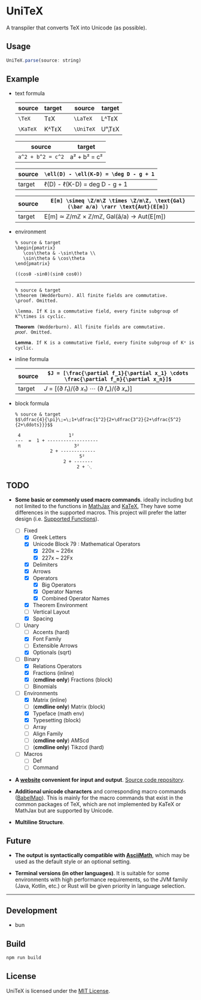 
# UniTeX
A transpiler that converts TeX into Unicode (as possible). 

## Usage
```js
UniTeX.parse(source: string)
```

## Example

- text formula

  | source | target || source | target |
  | - | - | - | - | - |
  | `\TeX` | TᴇX || `\LaTeX` | LᴬTᴇX |
  | `\KaTeX` | KᴬTᴇX || `\UniTeX` | UⁿᵢTᴇX |

  | source | target |
  | - | - |
  | `a^2 + b^2 = c^2` | a² + b² = c² |

  | source | `\ell(D) - \ell(K-D) = \deg D - g + 1` |
  | - | - |
  | target | ℓ(D) - ℓ(K-D) = deg D - g + 1 |

  | source | `E[m] \simeq \Z/m\Z \times \Z/m\Z, \text{Gal}(\bar a/a) \rarr \text{Aut}(E[m])` | 
  | - | - |
  | target | E[m] ≃ ℤ/mℤ × ℤ/mℤ, Gal(ā/a) → Aut(E[m]) |
  
- environment
  ```
  % source & target
  \begin{pmatrix} 
     \cos\theta & -\sin\theta \\
     \sin\theta & \cos\theta 
  \end{pmatrix}
  
  ((cosθ -sinθ)(sinθ cosθ))
  ```
    
   
  --- 
  
  
  
  ```
  % source & target
  \theorem (Wedderburn). All finite fields are commutative. 
  \proof. Omitted.
  
  \lemma. If K is a commutative field, every finite subgroup of K^\times is cyclic.
  
  𝐓𝐡𝐞𝐨𝐫𝐞𝐦 (Wedderburn). All finite fields are commutative. 
  𝑝𝑟𝑜𝑜𝑓. Omitted.
  
  𝐋𝐞𝐦𝐦𝐚. If K is a commutative field, every finite subgroup of Kˣ is cyclic.
  ```

- inline formula

  |source| `$J = [\frac{\partial f_1}{\partial x_1} \cdots \frac{\partial f_n}{\partial x_n}]$` |
  |-|-|
  |target| 𝐽 = [(∂ 𝑓₁)/(∂ 𝑥₁) ⋯ (∂ 𝑓ₙ)/(∂ 𝑥ₙ)] |

- block formula

  ```
  % source & target
  $$\dfrac{4}{\pi}\;=\;1+\dfrac{1^2}{2+\dfrac{3^2}{2+\dfrac{5^2}{2+\ddots}}}$$
  
   4                  1²         
  ---  =  1 + -------------------
   π                    3²       
               2 + ------------- 
                          5²     
                    2 + -------  
                         2 + ⋱   
  ```

## TODO

- **Some basic or commonly used macro commands**. ideally including but not limited to the functions in [MathJax](https://www.mathjax.org/) and [KaTeX](https://katex.org), They have some differences in the supported macros. This project will prefer the latter design (i.e. [Supported Functions](https://katex.org/docs/supported.html)).
  - [ ] Fixed
    - [x] Greek Letters
    - [x] Unicode Block 79 : Mathematical Operators
      - [x] 220x ~ 226x
      - [x] 227x ~ 22Fx 
    - [x] Delimiters
    - [x] Arrows
    - [x] Operators
      - [x] Big Operators
      - [x] Operator Names
      - [x] Combined Operator Names
    - [x] Theorem Environment
    - [ ] Vertical Layout
    - [x] Spacing
  - [ ] Unary
    - [ ] Accents (hard)
    - [x] Font Family
    - [ ] Extensible Arrows
    - [x] Optionals (sqrt)
  - [ ] Binary
    - [x] Relations Operators
    - [x] Fractions (inline)
    - [x] (**cmdline only**) Fractions (block)
    - [ ] Binomials
  - [ ] Environments
    - [x] Matrix (inline)
    - [ ] (**cmdline only**) Matrix (block)
    - [x] Typeface (math env)
    - [x] Typesetting (block)
    - [ ] Array
    - [ ] Align Family
    - [ ] (**cmdline only**) AMScd
    - [ ] (**cmdline only**) Tikzcd (hard)
  - [ ] Macros
    - [ ] Def
    - [ ] Command

- **A [website](https://unitex-web.netlify.app) convenient for input and output**. [Source code repository](https://github.com/kokic/UniTeX-Website).

- **Additional unicode characters** and corresponding macro commands ([BabelMap](https://www.babelstone.co.uk/Unicode/babelmap.html)). This is mainly for the macro commands that exist in the common packages of TeX, which are not implemented by KaTeX or MathJax but are supported by Unicode.

- **Multiline Structure**. 

## Future

- **The output is syntactically compatible with [AsciiMath](http://asciimath.org)**, which may be used as the default style or an optional setting. 

- **Terminal versions (in other languages)**. It is suitable for some environments with high performance requirements, so the JVM family (Java, Kotlin, etc.) or Rust will be given priority in language selection. 

<!-- ## Demo -->

<!-- ## Documentation -->

---

## Development

- bun

## Build

```sh
npm run build
```

## License
UniTeX is licensed under the [MIT License](https://github.com/kokic/UniTeX/blob/main/LICENSE). 
